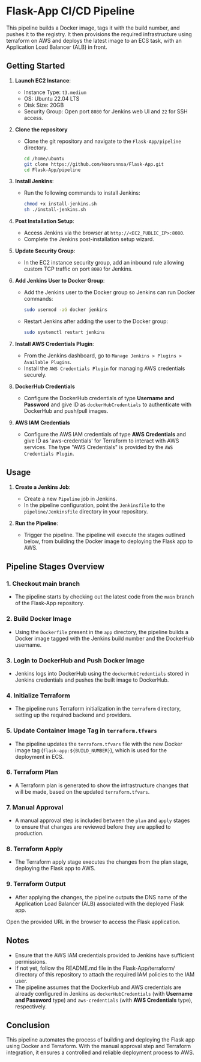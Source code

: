 # Flask-App CI/CD Pipeline

This pipeline builds a Docker image, tags it with the build number, and pushes it to the registry. It then provisions the required infrastructure using terraform on AWS and deploys the latest image to an ECS task, with an Application Load Balancer (ALB) in front.

## Getting Started

1. **Launch EC2 Instance**:
   - Instance Type: `t3.medium`
   - OS: Ubuntu 22.04 LTS
   - Disk Size: 20GB
   - Security Group: Open port `8080` for Jenkins web UI and `22` for SSH access.

2. **Clone the repository**
   - Clone the git repository and navigate to the `Flask-App/pipeline` directory.

      ```bash
      cd /home/ubuntu
      git clone https://github.com/Noorunnsa/Flask-App.git
      cd Flask-App/pipeline
     ```
2. **Install Jenkins**:
   - Run the following commands to install Jenkins:

     ```bash
     chmod +x install-jenkins.sh
     sh ./install-jenkins.sh
     ```

3. **Post Installation Setup**:
   - Access Jenkins via the browser at `http://<EC2_PUBLIC_IP>:8080`.
   - Complete the Jenkins post-installation setup wizard.

4. **Update Security Group**:
   - In the EC2 instance security group, add an inbound rule allowing custom TCP traffic on port `8080` for Jenkins.

5. **Add Jenkins User to Docker Group**:
   - Add the Jenkins user to the Docker group so Jenkins can run Docker commands:
     
     ```bash
     sudo usermod -aG docker jenkins
     ```

   - Restart Jenkins after adding the user to the Docker group:
     
     ```bash
     sudo systemctl restart jenkins 
     ```

6. **Install AWS Credentials Plugin**:
   - From the Jenkins dashboard, go to `Manage Jenkins > Plugins > Available Plugins`.
   - Install the `AWS Credentials Plugin` for managing AWS credentials securely.

7. **DockerHub Credentials**
   - Configure the DockerHub credentials of type **Username and Password** and give ID as `dockerHubCredentials` to authenticate with DockerHub and push/pull images. 

8. **AWS IAM Credentials**
   - Configure the AWS IAM credentials of type **AWS Credentials** and give ID as 'aws-credentials' for Terraform to interact with AWS services. The  type "AWS Credentials" is provided by the `AWS Credentials Plugin`.


## Usage

1. **Create a Jenkins Job**:
   - Create a new `Pipeline` job in Jenkins.
   - In the pipeline configuration, point the `Jenkinsfile` to the `pipeline/Jenkinsfile` directory in your repository.

2. **Run the Pipeline**:
   - Trigger the pipeline. The pipeline will execute the stages outlined below, from building the Docker image to deploying the Flask app to AWS.
  

## Pipeline Stages Overview
  
### 1. **Checkout main branch**
   - The pipeline starts by checking out the latest code from the `main` branch of the Flask-App repository.

### 2. **Build Docker Image**
   - Using the `Dockerfile` present in the `app` directory, the pipeline builds a Docker image tagged with the Jenkins build number and the DockerHub username.

### 3. **Login to DockerHub and Push Docker Image**
   - Jenkins logs into DockerHub using the `dockerHubCredentials` stored in Jenkins credentials and pushes the built image to DockerHub.

### 4. **Initialize Terraform**
   - The pipeline runs Terraform initialization in the `terraform` directory, setting up the required backend and providers.

### 5. **Update Container Image Tag in `terraform.tfvars`**
   - The pipeline updates the `terraform.tfvars` file with the new Docker image tag (`flask-app:${BUILD_NUMBER}`), which is used for the deployment in ECS.

### 6. **Terraform Plan**
   - A Terraform plan is generated to show the infrastructure changes that will be made, based on the updated `terraform.tfvars`.

### 7. **Manual Approval**
   - A manual approval step is included between the `plan` and `apply` stages to ensure that changes are reviewed before they are applied to production.

### 8. **Terraform Apply**
   - The Terraform apply stage executes the changes from the plan stage, deploying the Flask app to AWS.

### 9. **Terraform Output**
   - After applying the changes, the pipeline outputs the DNS name of the Application Load Balancer (ALB) associated with the deployed Flask app.
 
 Open the provided URL in the browser to access the Flask application.

## Notes

- Ensure that the AWS IAM credentials provided to Jenkins have sufficient permissions.
- If not yet, follow the README.md file in the Flask-App/terraform/ directory of this repository to attach the required IAM policies to the IAM user.
- The pipeline assumes that the DockerHub and AWS credentials are already configured in Jenkins as `dockerHubCredentials` (with **Username and Password** type) and `aws-credentials` (with **AWS Credentials** type), respectively.

## Conclusion

This pipeline automates the process of building and deploying the Flask app using Docker and Terraform. With the manual approval step and Terraform integration, it ensures a controlled and reliable deployment process to AWS.
